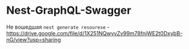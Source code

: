 # Nest-GraphQL-Swagger
Не вошедшая `nest generate resourese` - https://drive.google.com/file/d/1X251NQwyvZv99m78fnjWE2t0DxybB-nG/view?usp=sharing
